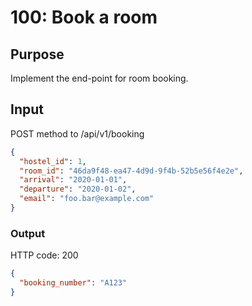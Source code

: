 # 100: Book a room

## Purpose

Implement the end-point for room booking.

## Input

POST method to /api/v1/booking

```json
{
  "hostel_id": 1,
  "room_id": "46da9f48-ea47-4d9d-9f4b-52b5e56f4e2e",
  "arrival": "2020-01-01",
  "departure": "2020-01-02",
  "email": "foo.bar@example.com"
}
```

### Output

HTTP code: 200

```json
{
  "booking_number": "A123"
}
```